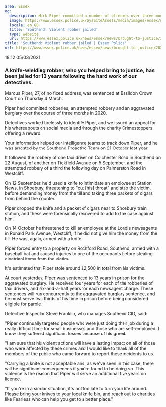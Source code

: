 ```yaml
area: Essex
og:
  description: Mark Piper committed a number of offences over three months
  image: https://www.essex.police.uk/SysSiteAssets/media/images/essex/news/library-images/600/brought-to-justice-wig.jpg?crop=(25,0,975,500)&amp;w=600&amp;h=300&amp;scale=both
  locale: en_GB
  title: 'Southend: Violent robber jailed'
  type: website
  url: https://www.essex.police.uk/news/essex/news/brought-to-justice/2021/march/southend-violent-robber-jailed/
title: 'Southend: Violent robber jailed | Essex Police'
url: https://www.essex.police.uk/news/essex/news/brought-to-justice/2021/march/southend-violent-robber-jailed/
```

18:12 05/03/2021

###

### A knife-wielding robber, who you helped bring to justice, has been jailed for 13 years following the hard work of our detectives.

Marcus Piper, 27, of no fixed address, was sentenced at Basildon Crown Court on Thursday 4 March.

Piper had committed robberies, an attempted robbery and an aggravated burglary over the course of three months in 2020.

Detectives worked tirelessly to identify Piper, and we issued an appeal for his whereabouts on social media and through the charity Crimestoppers offering a reward.

Your information helped our intelligence teams to track down Piper, and he was arrested by the Southend Proactive Team on 21 October last year.

It followed the robbery of one taxi driver on Colchester Road in Southend on 22 August, of another on Tickfield Avenue on 5 September, and the attempted robbery of a third the following day on Palmerston Road in Westcliff.

On 12 September, he'd used a knife to intimidate an employee at Station News, in Shoebury, threatening to "cut [his] throat" and stab the victim, before demanding money from the till and taking three packets of cigars from behind the counter.

Piper dropped the knife and a packet of cigars near to Shoebury train station, and these were forensically recovered to add to the case against him.

On 14 October he threatened to kill an employee at the Londis newsagents in Ronald Park Avenue, Westcliff, if he did not give him the money from the till. He was, again, armed with a knife.

Piper forced entry to a property on Rochford Road, Southend, armed with a baseball bat and caused injuries to one of the occupants before stealing electrical items from the victim.

It's estimated that Piper stole around £2,500 in total from his victims.

At court yesterday, Piper was sentenced to 13 years in prison for the aggravated burglary. He received four years for each of the robberies of taxi drivers, and six-and-a-half years for each newsagent charge. These sentences will run concurrently to the aggravated burglary sentence, and he must serve two thirds of his time in prison before being considered eligible for parole.

Detective Inspector Steve Franklin, who manages Southend CID, said:

"Piper continually targeted people who were just doing their job during a really difficult time for small businesses and those who are self-employed. I know they suffered significant losses because of his greed.

"I am sure that his violent actions will have a lasting impact on all of those who were affected by these crimes and I would like to thank all of the members of the public who came forward to report these incidents to us.

"Carrying a knife is not acceptable and, as we've seen in this case, there will be significant consequences if you're found to be doing so. This violence is the reason that Piper will serve an additional five years on licence.

"If you're in a similar situation, it's not too late to turn your life around. Please bring your knives to your local knife bin, and reach out to charities like Fearless who can help you get to a better place."
